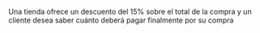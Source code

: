 Una tienda ofrece un descuento del 15% sobre el total de la compra y un cliente desea saber cuánto deberá pagar finalmente por su compra
